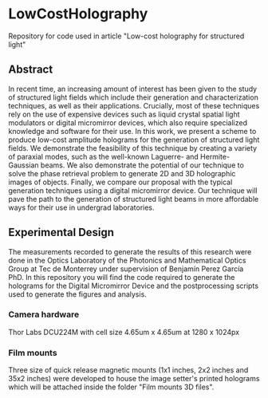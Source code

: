# LowCostHolography
Repository for code used in article "Low-cost holography for structured light"

## Abstract
In recent time, an increasing amount of interest has been given to the study of structured light fields which include their generation and characterization techniques, as well as their applications. Crucially, most of these techniques rely on the use of expensive devices such as liquid crystal spatial light modulators or digital micromirror devices, which also require specialized knowledge and software for their use. In this work, we present a scheme to produce low-cost amplitude holograms for the generation of structured light fields. We demonstrate the feasibility of this technique by creating a variety of paraxial modes, such as the well-known Laguerre- and Hermite-Gaussian beams. We also demonstrate the potential of our technique to solve the phase retrieval problem to generate 2D and 3D holographic images of objects. Finally, we compare our proposal with the typical generation techniques using a digital micromirror device. Our technique will pave the path to the generation of structured light beams in more affordable ways for their use in undergrad laboratories.

## Experimental Design
The measurements recorded to generate the results of this research were done in the Optics Laboratory of the Photonics and Mathematical Optics Group at Tec de Monterrey under supervision of Benjamín Perez García PhD. In this repository you will find the code required to generate the holograms for the Digital Micromirror Device and the postprocessing scripts used to generate the figures and analysis. 

### Camera hardware
Thor Labs DCU224M with cell size 4.65um x 4.65um at 1280 x 1024px

### Film mounts
Three size of quick release magnetic mounts (1x1 inches, 2x2 inches and 35x2 inches) were developed to house the image setter's printed holograms which will be attached inside the folder "Film mounts 3D files".

